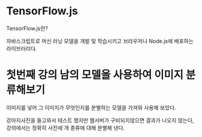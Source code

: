 # TensorFlow.js 

TensorFlow.js란? 

자바스크립트로 머신 러닝 모델을 개발 및 학습시키고 브라우저나 Node.js에 배포하는 라이브러리다.


# 첫번째 강의 남의 모델을 사용하여 이미지 분류해보기

이미지를 넣어 그 이미지가 무엇인지를 분별하는 모델을 가져와 사용해 보았다. 

강아지사진을 들고와서 테스트 했지만 웹서버가 구비되지않으면 결과가 나오지 않는다, 강의에서는 정확히 사진에 개 종류에 대해 분별해 낸다.